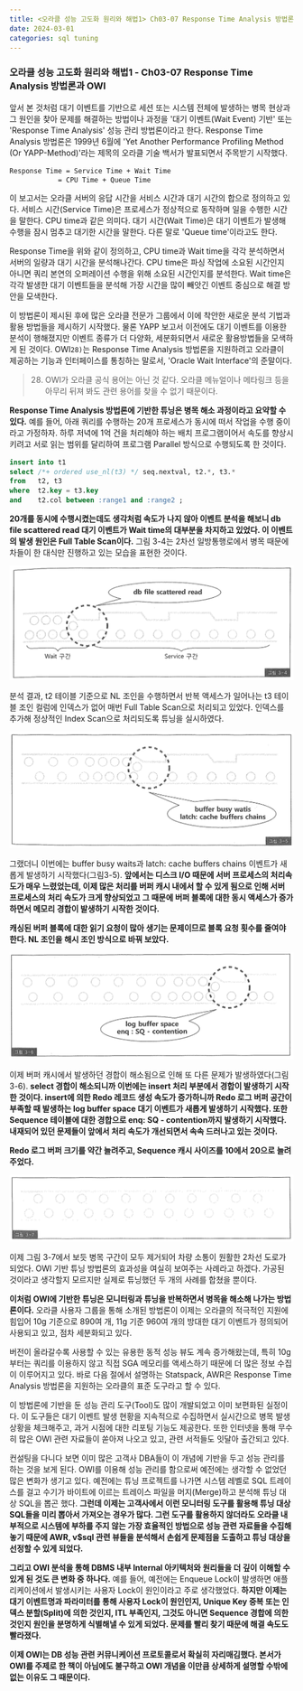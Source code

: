 ```yaml
---
title: <오라클 성능 고도화 원리와 해법1> Ch03-07 Response Time Analysis 방법론과 OWI
date: 2024-03-01
categories: sql tuning
---
```



### 오라클 성능 고도화 원리와 해법1 - Ch03-07 Response Time Analysis 방법론과 OWI

앞서 본 것처럼 대기 이벤트를 기반으로 세션 또는 시스템 전체에 발생하는 병목 현상과 그 원인을 찾아 문제를 해결하는 방법이나 과정을 '대기 이벤트(Wait Event) 기반' 또는 'Response Time Analysis' 성능 관리 방법론이라고 한다. Response Time Analysis 방법론은 1999년 6월에 'Yet Another Performance Profiling Method (Or YAPP-Method)'라는 제목의 오라클 기술 백서가 발표되면서 주목받기 시작했다.

```
Response Time = Service Time + Wait Time
			= CPU Time + Queue Time
```

이 보고서는 오라클 서버의 응답 시간을 서비스 시간과 대기 시간의 합으로 정의하고 있다. 서비스 시간(Service Time)은 프로세스가 정상적으로 동작하며 일을 수행한 시간을 말한다. CPU time과 같은 의미다. 대기 시간(Wait Time)은 대기 이벤트가 발생해 수행을 잠시 멈추고 대기한 시간을 말한다. 다른 말로 'Queue time'이라고도 한다.

Response Time을 위와 같이 정의하고, CPU time과 Wait time을 각각 분석하면서 서버의 일량과 대기 시간을 분석해나간다. CPU time은 파싱 작업에 소요된 시간인지 아니면 쿼리 본연의 오퍼레이션 수행을 위해 소요된 시간인지를 분석한다. Wait time은 각각 발생한 대기 이벤트들을 분석해 가장 시간을 많이 빼앗긴 이벤트 중심으로 해결 방안을 모색한다.

이 방법론이 제시된 후에 많은 오라클 전문가 그룹에서 이에 착안한 새로운 분석 기법과 활용 방법들을 제시하기 시작했다. 물론 YAPP 보고서 이전에도 대기 이벤트를 이용한 분석이 행해졌지만 이벤트 종류가 더 다양화, 세분화되면서 새로운 활용방법들을 모색하게 된 것이다. OWI`28)`는 Response Time Analysis 방법론을 지원하려고 오라클이 제공하는 기능과 인터페이스를 통칭하는 말로서, 'Oracle Wait Interface'의 준말이다.

>	28) OWI가 오라클 공식 용어는 아닌 것 같다. 오라클 메뉴얼이나 메타링크 등을 아무리 뒤져 봐도 관련 용어를 찾을 수 없기 때문이다.

**Response Time Analysis 방법론에 기반한 튜닝은 병목 해소 과정이라고 요약할 수 있다.** 예를 들어, 아래 쿼리를 수행하는 20개 프로세스가 동시에 떠서 작업을 수행 중이라고 가정하자. 하루 저녁에 1억 건을 처리해야 하는 배치 프로그램이어서 속도를 향상시키려고 서로 읽는 범위를 달리하여 프로그램 Parallel 방식으로 수행되도록 한 것이다.

```sql
insert into t1
select /*+ ordered use_nl(t3) */ seq.nextval, t2.*, t3.*
from   t2, t3
where  t2.key = t3.key
and    t2.col between :range1 and :range2 ;
```

**20개를 동시에 수행시켰는데도 생각처럼 속도가 나지 않아 이벤트 분석을 해보니 db file scattered read 대기 이벤트가 Wait time의 대부분을 차지하고 있었다. 이 이벤트의 발생 원인은 Full Table Scan이다.** 그림 3-4는 2차선 일방통행로에서 병목 때문에 차들이 한 대식만 진행하고 있는 모습을 표현한 것이다.

![](/assets/images/sqlp/sqlp1-03-07-img3-4.png)

분석 결과, t2 테이블 기준으로 NL 조인을 수행하면서 반복 액세스가 일어나는 t3 테이블 조인 컬럼에 인덱스가 없어 매번 Full Table Scan으로 처리되고 있었다. 인덱스를 추가해 정상적인 Index Scan으로 처리되도록 튜닝을 실시하였다.

![](/assets/images/sqlp/sqlp1-03-07-img3-5.png)

그랬더니 이번에는 buffer busy waits과 latch: cache buffers chains 이벤트가 새롭게 발생하기 시작했다(그림3-5). **앞에서는 디스크 I/O 때문에 서버 프로세스의 처리속도가 매우 느렸었는데, 이제 많은 처리를 버퍼 캐시 내에서 할 수 있게 됨으로 인해 서버 프로세스의 처리 속도가 크게 향상되었고 그 때문에 버퍼 블록에 대한 동시 액세스가 증가하면서 메모리 경합이 발생하기 시작한 것이다.**

**캐싱된 버퍼 블록에 대한 읽기 요청이 많아 생기는 문제이므로 블록 요청 횟수를 줄여야 한다. NL 조인을 해시 조인 방식으로 바꿔 보았다.**

![](/assets/images/sqlp/sqlp1-03-07-img3-6.png)

이제 버퍼 캐시에서 발생하던 경합이 해소됨으로 인해 또 다른 문제가 발생하였다(그림3-6). **select 경합이 해소되니까 이번에는 insert 처리 부분에서 경합이 발생하기 시작한 것이다. insert에 의한 Redo 레코드 생성 속도가 증가하니까 Redo 로그 버퍼 공간이 부족할 때 발생하는 log buffer space 대기 이벤트가 새롭게 발생하기 시작했다. 또한 Sequence 테이블에 대한 경합으로 enq: SQ - contention까지 발생하기 시작했다. 내재되어 있던 문제들이 앞에서 처리 속도가 개선되면서 속속 드러나고 있는 것이다.**

**Redo 로그 버퍼 크기를 약간 늘려주고, Sequence 캐시 사이즈를 10에서 20으로 늘려주었다.**

![](/assets/images/sqlp/sqlp1-03-07-img3-7.png)

이제 그림 3-7에서 보듯 병목 구간이 모두 제거되어 차량 소통이 원활한 2차선 도로가 되었다. OWI 기반 튜닝 방법론의 효과성을 여실히 보여주는 사례라고 하겠다. 가공된 것이라고 생각할지 모르지만 실제로 튜닝했던 두 개의 사례를 합쳤을 뿐이다.

**이처럼 OWI에 기반한 튜닝은 모니터링과 튜닝을 반복하면서 병목을 해소해 나가는 방법론이다.** 오라클 사용자 그룹을 통해 소개된 방법론이 이제는 오라클의 적극적인 지원에 힘입어 10g 기준으로 890여 개, 11g 기준 960여 개의 방대한 대기 이벤트가 정의되어 사용되고 있고, 점차 세분화되고 있다.

버전이 올라갈수록 사용할 수 있는 유용한 동적 성능 뷰도 계속 증가해왔는데, 특히 10g부터는 쿼리를 이용하지 않고 직접 SGA 메모리를 액세스하기 때문에 더 많은 정보 수집이 이루어지고 있다. 바로 다음 절에서 설명하는 Statspack, AWR은 Response Time Analysis 방법론을 지원하는 오라클의 표준 도구라고 할 수 있다.

이 방법론에 기반을 둔 성능 관리 도구(Tool)도 많이 개발되었고 이미 보편화된 실정이다. 이 도구들은 대기 이벤트 발생 현황을 지속적으로 수집하면서 실시간으로 병목 발생 상황을 체크해주고, 과거 시점에 대한 리포팅 기능도 제공한다. 또한 인터넷을 통해 무수히 많은 OWI 관련 자료들이 쏟아져 나오고 있고, 관련 서적들도 잇달아 출간되고 있다.

컨설팅을 다니다 보면 이미 많은 고객사 DBA들이 이 개념에 기반을 두고 성능 관리를 하는 것을 보게 된다. OWI를 이용해 성능 관리를 함으로써 예전에는 생각할 수 없었던 많은 변화가 생기고 있다. 예전에는 튜닝 프로젝트를 나가면 시스템 레벨로 SQL 트레이스를 걸고 수기가 바이트에 이르는 트레이스 파일을 머지(Merge)하고 분석해 튜닝 대상 SQL을 뽑곤 했다. **그런데 이제는 고객사에서 이런 모니터링 도구를 활용해 튜닝 대상 SQL들을 미리 뽑아서 가져오는 경우가 많다. 그런 도구를 활용하지 않더라도 오라클 내부적으로 시스템에 부하를 주지 않는 가장 효율적인 방법으로 성능 관련 자료들을 수집해놓기 때문에 AWR, v$sql 관련 뷰들을 분석해서 손쉽게 문제점을 도출하고 튜닝 대상을 선정할 수 있게 되었다.**

**그리고 OWI 분석을 통해 DBMS 내부 Internal 아키텍처와 원리들을 더 깊이 이해할 수 있게 된 것도 큰 변화 중 하나다.** 예를 들어, 예전에는 Enqueue Lock이 발생하면 애플리케이션에서 발생시키는 사용자 Lock이 원인이라고 주로 생각했었다. **하지만 이제는 대기 이벤트명과 파라미터를 통해 사용자 Lock이 원인인지, Unique Key 중복 또는 인덱스 분할(Split)에 의한 것인지, ITL 부족인지, 그것도 아니면 Sequence 경합에 의한 것인지 원인을 분명하게 식별해낼 수 있게 되었다. 문제를 빨리 찾기 때문에 해결 속도도 빨라졌다.**

**이제 OWI는 DB 성능 관련 커뮤니케이션 프로토콜로서 확실히 자리매김했다. 본서가 OWI를 주제로 한 책이 아님에도 불구하고 OWI 개념을 이만큼 상세하게 설명할 수밖에 없는 이유도 그 때문이다.**

